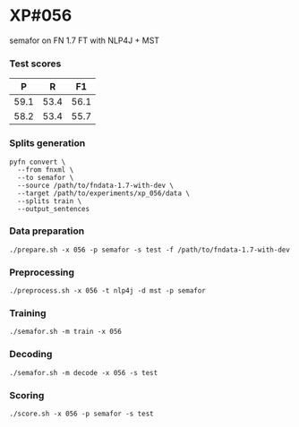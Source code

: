 # XP\#056

semafor on FN 1.7 FT with NLP4J + MST

### Test scores
| P| R | F1 |
| --- | --- | --- |
| 59.1 | 53.4 | 56.1 |
| 58.2 | 53.4 | 55.7 |

### Splits generation
```
pyfn convert \
  --from fnxml \
  --to semafor \
  --source /path/to/fndata-1.7-with-dev \
  --target /path/to/experiments/xp_056/data \
  --splits train \
  --output_sentences
```

### Data preparation
```
./prepare.sh -x 056 -p semafor -s test -f /path/to/fndata-1.7-with-dev
```

### Preprocessing
```
./preprocess.sh -x 056 -t nlp4j -d mst -p semafor
```

### Training
```
./semafor.sh -m train -x 056
```

### Decoding
```
./semafor.sh -m decode -x 056 -s test
```

### Scoring
```
./score.sh -x 056 -p semafor -s test
```
